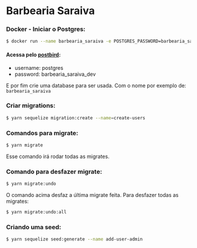 # Barbearia Saraiva

### Docker - Iniciar o Postgres:

```sh
$ docker run --name barbearia_saraiva -e POSTGRES_PASSWORD=barbearia_saraiva_dev -p 5432:5432 -d postgres
```

#### Acessa pelo [postbird](https://www.electronjs.org/apps/postbird):

-   username: postgres
-   password: barbearia_saraiva_dev

E por fim crie uma database para ser usada. Com o nome por exemplo de: `barbearia_saraiva`

### Criar migrations:

```sh
$ yarn sequelize migration:create --name=create-users
```

### Comandos para migrate:

```sh
$ yarn migrate
```

Esse comando irá rodar todas as migrates.

### Comando para desfazer migrate:

```sh
$ yarn migrate:undo
```

O comando acima desfaz a última migrate feita. Para desfazer todas as migrates:

```sh
$ yarn migrate:undo:all
```

### Criando uma seed:

```sh
$ yarn sequelize seed:generate --name add-user-admin
```